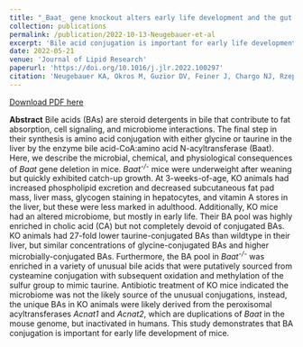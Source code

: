 ```yaml
---
title: "_Baat_ gene knockout alters early life development and the gut microbiome and reveals unusual bile acids in mice"
collection: publications
permalink: /publication/2022-10-13-Neugebauer-et-al
excerpt: 'Bile acid conjugation is important for early life development of mice, as knocking out the gene responsible for canonical murine bile acid conjugation results in significant physiological deficits early in life.'
date: 2022-05-21
venue: 'Journal of Lipid Research'
paperurl: 'https://doi.org/10.1016/j.jlr.2022.100297'
citation: 'Neugebauer KA, Okros M, Guzior DV, Feiner J, Chargo NJ, Rzepka M, Schilmiller AL, O’Reilly S, Jones AD, Watson VE, Luyendyk JP, McCabe L, Quinn RA. 2022. Baat gene knockout alters early life development and the gut microbiome and reveals unusual bile acids in mice. J Lipid Res 63(12):100297.'
---
```

[Download PDF here](http://guziordo.github.io/files/Neugebauer_et_al_2022.pdf)

**Abstract**
Bile acids (BAs) are steroid detergents in bile that contribute to fat absorption, cell signaling, and microbiome interactions. The final step in their synthesis is amino acid conjugation with either glycine or taurine in the liver by the enzyme bile acid-CoA:amino acid N-acyltransferase (Baat). Here, we describe the microbial, chemical, and physiological consequences of *Baat* gene deletion in mice. *Baat*<sup>*-/-*</sup> mice were underweight after weaning but quickly exhibited catch-up growth. At 3-weeks-of-age, KO animals had increased phospholipid excretion and decreased subcutaneous fat pad mass, liver mass, glycogen staining in hepatocytes, and vitamin A stores in the liver, but these were less marked in adulthood. Additionally, KO mice had an altered microbiome, but mostly in early life. Their BA pool was highly enriched in cholic acid (CA) but not completely devoid of conjugated BAs. KO animals had 27-fold lower taurine-conjugated BAs than wildtype in their liver, but similar concentrations of glycine-conjugated BAs and higher microbially-conjugated BAs. Furthermore, the BA pool in *Baat*<sup>*-/-*</sup> was enriched in a variety of unusual bile acids that were putatively sourced from cysteamine conjugation with subsequent oxidation and methylation of the sulfur group to mimic taurine. Antibiotic treatment of KO mice indicated the microbiome was not the likely source of the unusual conjugations, instead, the unique BAs in KO animals were likely derived from the peroxisomal acyltransferases *Acnat1* and *Acnat2*, which are duplications of *Baat* in the mouse genome, but inactivated in humans. This study demonstrates that BA conjugation is important for early life development of mice.
